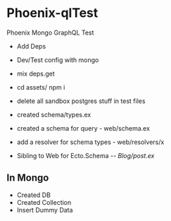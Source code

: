 # Phoenix-qlTest
Phoenix Mongo GraphQL Test

- Add Deps
- Dev/Test config with mongo
- mix deps.get
- cd assets/ npm i
- delete all sandbox postgres stuff in test files


- created schema/types.ex
- created a schema for query - web/schema.ex
- add a resolver for schema types - web/resolvers/x

- Sibling to Web for Ecto.Schema -- _Blog/post.ex_

## In Mongo
- Created DB
- Created Collection
- Insert Dummy Data

